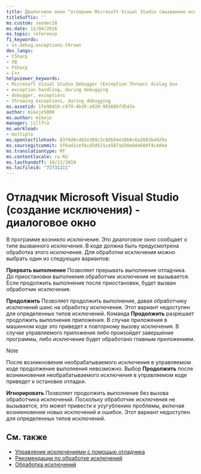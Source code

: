 ```yaml
---
title: Диалоговое окно "отладчик Microsoft Visual Studio (вызванное исключение)" | Документация Майкрософт
titleSuffix: ''
ms.custom: seodec18
ms.date: 11/04/2016
ms.topic: reference
f1_keywords:
- vs.debug.exceptions.thrown
dev_langs:
- CSharp
- VB
- FSharp
- C++
helpviewer_keywords:
- Microsoft Visual Studio Debugger (Exception Thrown) dialog box
- exception handling, during debugging
- debugger, exceptions
- throwing exceptions, during debugging
ms.assetid: 1fe98d10-c8f9-4b39-a920-99169bfd542e
author: mikejo5000
ms.author: mikejo
manager: jillfra
ms.workload:
- multiple
ms.openlocfilehash: 8376d0cd82e309c2c8db94e38b8c6a2083bd429a
ms.sourcegitcommit: 5f6ad1cefbcd3d531ce587ad30e684684f4c4d44
ms.translationtype: MT
ms.contentlocale: ru-RU
ms.lasthandoff: 10/22/2019
ms.locfileid: "72731211"
---
```

# <a name="microsoft-visual-studio-debugger-exception-thrown-dialog-box"></a>Отладчик Microsoft Visual Studio (создание исключения) - диалоговое окно
В программе возникло исключение. Это диалоговое окно сообщает о типе вызванного исключения. В коде должна быть предусмотрена обработка этого исключения. Для обработки исключения можно выбрать один из следующих вариантов:

 **Прервать выполнение** Позволяет прерывать выполнение отладчика. До приостановки выполнения обработчик исключения не вызывается. Если продолжить выполнение после приостановки, будет вызван обработчик исключения.

 **Продолжить** Позволяет продолжить выполнение, давая обработчику исключений шанс на обработку исключения. Этот вариант недоступен для определенных типов исключений. Команда **Продолжить** разрешает продолжить выполнение приложения. В случае приложения в машинном коде это приведет к повторному вызову исключения. В случае управляемого приложения либо произойдет завершение программы, либо исключение будет обработано главным приложением.

> [!NOTE]
> После возникновения необрабатываемого исключения в управляемом коде продолжение выполнения невозможно. Выбор **Продолжить** после возникновения необрабатываемого исключения в управляемом коде приведет к остановке отладки.

 **Игнорировать** Позволяет продолжить выполнение без вызова обработчика исключений. Поскольку обработчик исключения не вызывается, это может привести к усугублению проблемы, включая возникновение новых исключений и ошибок. Этот вариант недоступен для определенных типов исключений.

## <a name="see-also"></a>См. также
- [Управление исключениями с помощью отладчика](../debugger/managing-exceptions-with-the-debugger.md)
- [Рекомендации по обработке исключений](/dotnet/standard/exceptions/best-practices-for-exceptions)
- [Обработка исключений](/cpp/extensions/exception-handling-cpp-component-extensions)